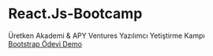 # React.Js-Bootcamp
Üretken Akademi &amp; APY Ventures Yazılımcı Yetiştirme Kampı <br>
<a href="https://elite-library.surge.sh/">Bootstrap Ödevi Demo </a>

